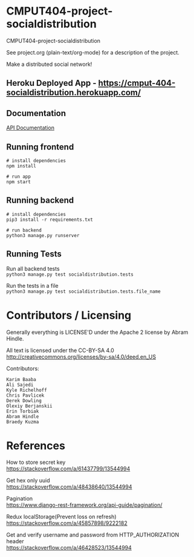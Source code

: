 CMPUT404-project-socialdistribution
===================================

CMPUT404-project-socialdistribution

See project.org (plain-text/org-mode) for a description of the project.

Make a distributed social network!

## Heroku Deployed App - https://cmput-404-socialdistribution.herokuapp.com/

## Documentation
[API Documentation](https://app.swaggerhub.com/apis-docs/lida9/SocialDistribution/1.0.0-oas3)

## Running frontend
```
# install dependencies
npm install

# run app
npm start
```

## Running backend
```
# install dependencies
pip3 install -r requirements.txt

# run backend
python3 manage.py runserver
```

## Running Tests
Run all backend tests  
`python3 manage.py test socialdistribution.tests`

Run the tests in a file  
`python3 manage.py test socialdistribution.tests.file_name`

Contributors / Licensing
========================

Generally everything is LICENSE'D under the Apache 2 license by Abram Hindle.

All text is licensed under the CC-BY-SA 4.0 http://creativecommons.org/licenses/by-sa/4.0/deed.en_US

Contributors:

    Karim Baaba
    Ali Sajedi
    Kyle Richelhoff
    Chris Pavlicek
    Derek Dowling
    Olexiy Berjanskii
    Erin Torbiak
    Abram Hindle
    Braedy Kuzma

# References

How to store secret key  
https://stackoverflow.com/a/61437799/13544994

Get hex only uuid  
https://stackoverflow.com/a/48438640/13544994

Pagination  
https://www.django-rest-framework.org/api-guide/pagination/

Redux localStorage(Prevent loss on refresh)  
https://stackoverflow.com/a/45857898/9222182

Get and verify username and password from HTTP_AUTHORIZATION header  
https://stackoverflow.com/a/46428523/13544994
